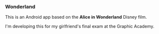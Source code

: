 ### Wonderland


This is an Android app based on the **Alice in Wonderland** Disney film.

I'm developing this for my girlfriend's final exam at the Graphic Academy.
